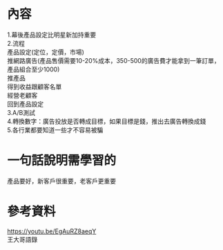 # 內容
1.幕後產品設定比明星新加持重要  
2.流程  
產品設定(定位，定價，市場)  
推網路廣告(產品售價需要10-20%成本，350-500的廣告費才能拿到一筆訂單，產品組合至少1000)  
推產品  
得到收益跟顧客名單  
經營老顧客  
回到產品設定  
3.A/B測試  
4.轉換數字：廣告投放是否轉成目標，如果目標是錢，推出去廣告轉換成錢   
5.各行業都要知道一些才不容易被騙  

# 一句話說明需學習的
產品要好，新客戶很重要，老客戶更重要  

# 參考資料  
https://youtu.be/EgAuRZ8aeqY  
王大哥語錄  
